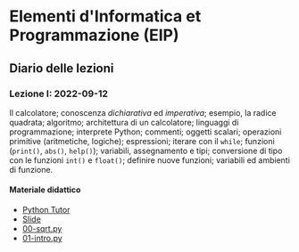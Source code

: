 # Elementi d'Informatica et Programmazione (EIP)

## Diario delle lezioni

### Lezione I: 2022-09-12

Il calcolatore; conoscenza *dichiarativa* ed *imperativa*; esempio, la radice quadrata; algoritmo; architettura di un calcolatore; linguaggi di programmazione; interprete Python; commenti; oggetti scalari; operazioni primitive (aritmetiche, logiche); espressioni; iterare con il `while`; funzioni (`print()`, `abs()`, `help()`); variabili, assegnamento e tipi; conversione di tipo con le funzioni `int()` e `float()`; definire nuove funzioni; variabili ed ambienti di funzione.

#### Materiale didattico

- [Python Tutor](https://pythontutor.com/) 
- [Slide](/slides/01.pdf)
- [00-sqrt.py](/code/00-sqrt.py)
- [01-intro.py](/code/01-intro.py)
